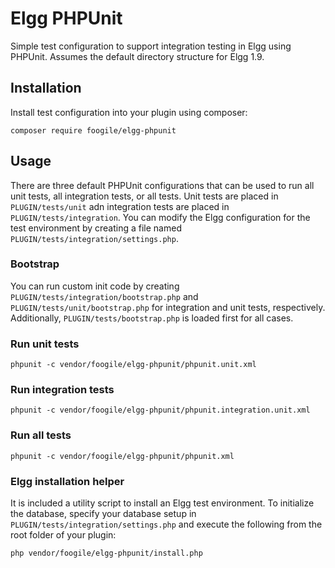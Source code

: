 # Elgg PHPUnit

Simple test configuration to support integration testing in Elgg using
PHPUnit. Assumes the default directory structure for Elgg 1.9.

## Installation

Install test configuration into your plugin using composer:

```Shell
composer require foogile/elgg-phpunit
```

## Usage

There are three default PHPUnit configurations that can be used to run all unit tests, all
integration tests, or all tests. Unit tests are placed in `PLUGIN/tests/unit` adn  integration tests
are placed in `PLUGIN/tests/integration`.  You can modify the Elgg configuration for the test
environment by creating a file named `PLUGIN/tests/integration/settings.php`.

### Bootstrap

You can run custom init code by creating `PLUGIN/tests/integration/bootstrap.php` and
`PLUGIN/tests/unit/bootstrap.php` for integration and unit tests, respectively. Additionally,
`PLUGIN/tests/bootstrap.php` is loaded first for all cases.

### Run unit tests

```Shell
phpunit -c vendor/foogile/elgg-phpunit/phpunit.unit.xml
```

### Run integration tests

```Shell
phpunit -c vendor/foogile/elgg-phpunit/phpunit.integration.unit.xml
```

### Run all tests

```Shell
phpunit -c vendor/foogile/elgg-phpunit/phpunit.xml
```

### Elgg installation helper

It is included a utility script to install an Elgg test environment. To
initialize the database, specify your database setup in 
`PLUGIN/tests/integration/settings.php` and execute the following
from the root folder of your plugin:

```Shell
php vendor/foogile/elgg-phpunit/install.php
```
